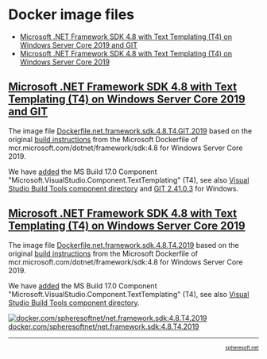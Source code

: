 # Docker image files

- [Microsoft .NET Framework SDK 4.8 with Text Templating (T4) on Windows Server Core 2019 and GIT](##microsoft-net-framework-sdk-48-with-text-templating-t4-on-windows-server-core-2019-and-git)
- [Microsoft .NET Framework SDK 4.8 with Text Templating (T4) on Windows Server Core 2019](#microsoft-net-framework-sdk-48-with-text-templating-t4-on-windows-server-core-2019)



## [Microsoft .NET Framework SDK 4.8 with Text Templating (T4) on Windows Server Core 2019 and GIT](#)

The image file [Dockerfile.net.framework.sdk.4.8.T4.GIT.2019](Dockerfile.net.framework.sdk.4.8.T4.GIT.2019)
based on the original [build instructions](https://github.com/microsoft/dotnet-framework-docker/blob/main/src/sdk/4.8/windowsservercore-ltsc2019/Dockerfile)
from the Microsoft Dockerfile of mcr.microsoft.com/dotnet/framework/sdk:4.8 for Windows Server Core
2019.

We have [added](Dockerfile.net.framework.sdk.4.8.T4.2019#L40) the MS Build 17.0 Component "Microsoft.VisualStudio.Component.TextTemplating" (T4), see also
[Visual Studio Build Tools component directory](https://learn.microsoft.com/en-us/visualstudio/install/workload-component-id-vs-build-tools?view=vs-2022)
and [GIT 2.41.0.3](https://github.com/git-for-windows/git/releases/download/v2.41.0.windows.3/Git-2.41.0.3-64-bit.exe) for Windows.



## [Microsoft .NET Framework SDK 4.8 with Text Templating (T4) on Windows Server Core 2019](#)

The image file [Dockerfile.net.framework.sdk.4.8.T4.2019](Dockerfile.net.framework.sdk.4.8.T4.2019)
based on the original [build instructions](https://github.com/microsoft/dotnet-framework-docker/blob/main/src/sdk/4.8/windowsservercore-ltsc2019/Dockerfile)
from the Microsoft Dockerfile of mcr.microsoft.com/dotnet/framework/sdk:4.8 for Windows Server Core
2019.

We have [added](Dockerfile.net.framework.sdk.4.8.T4.2019#L40) the MS Build 17.0 Component "Microsoft.VisualStudio.Component.TextTemplating" (T4), see also
[Visual Studio Build Tools component directory](https://learn.microsoft.com/en-us/visualstudio/install/workload-component-id-vs-build-tools?view=vs-2022).

[![docker.com/spheresoftnet/net.framework.sdk:4.8.T4.2019](https://www.docker.com/wp-content/uploads/2023/04/cropped-Docker-favicon-32x32.png) docker.com/spheresoftnet/net.framework.sdk:4.8.T4.2019](https://hub.docker.com/layers/spheresoftnet/net.framework.sdk/4.8.T4.2019/images/sha256-7cc07347007f911207a5870a442edce1389610138e07eaa88f012166886b8e4b)

<!-- [![docker.com/spheresoftnet/net.framework.sdk:4.8.T4.2019](https://www.docker.com/wp-content/uploads/2023/04/cropped-Docker-favicon-32x32.png) docker.com/spheresoftnet/net.framework.sdk:4.8.T4.2019](https://hub.docker.com/layers/spheresoftnet/net.framework.sdk/4.8.T4.2019/images/sha256-7cc07347007f911207a5870a442edce1389610138e07eaa88f012166886b8e4b) -->



<!-- FOOTER -->
<hr style="height: 1px" />
<a href="http://spheresoft.net" style="font-size: 0.7em; float: right">spheresoft.net</a>

